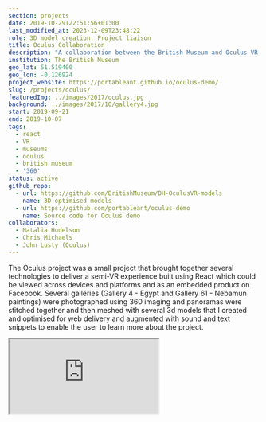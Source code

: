 ```yaml
---
section: projects
date: 2019-10-29T22:51:56+01:00
last_modified_at: 2023-12-09T23:48:22
role: 3D model creation, Project liaison 
title: Oculus Collaboration
description: "A collaboration between the British Museum and Oculus VR to create a virtual reality experience of the British Museum's collection"
institution: The British Museum
geo_lat: 51.519400
geo_lon: -0.126924
project_website: https://portableant.github.io/oculus-demo/
slug: /projects/oculus/
featuredImg: ../images/2017/oculus.jpg
background: ../images/2017/10/gallery4.jpg
start: 2019-09-21
end: 2019-10-07
tags:
  - react
  - VR
  - museums
  - oculus
  - british museum
  - '360'
status: active
github_repo: 
  - url: https://github.com/BritishMuseum/DH-OculusVR-models
    name: 3D optimised models
  - url: https://github.com/portableant/oculus-demo
    name: Source code for Oculus demo
collaborators:
  - Natalia Hudelson
  - Chris Michaels
  - John Lusty (Oculus)
---
```

The Oculus project was a small project that brought together several technologies 
to deliver a semi-VR experience built using React which could be viewed across devices and platforms
and as an embedded product on Facebook. Several galleries (Gallery 4 - Egypt and Gallery 61 - Nebamun paintings) were photographed using 360 imaging and panoramas were stitched 
together and then meshed with several 3d models that I created and [optimised](https://github.com/BritishMuseum/DH-OculusVR-models)
for web delivery and augmented with sound and text snippets to enable the user to learn more about the project. 

<div class="ratio-1x1 ratio">
    <iframe src="https://portableant.github.io/oculus-demo/" allowfullscreen />
</div>
